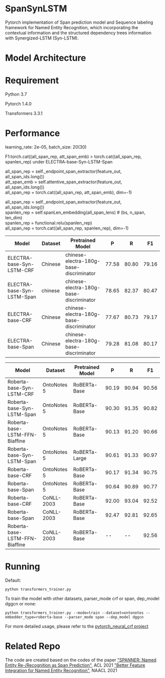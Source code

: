 # SpanSynLSTM
Pytorch implementation of Span prediction model and Sequence labeling framework for Named Entity Recognition, which incorporating the contextual information and the structured dependency trees information with Synergized-LSTM (Syn-LSTM).

# Model Architecture

# Requirement
Python 3.7

Pytorch 1.4.0

Transformers 3.3.1

# Performance
learning_rate: 2e-05, batch_size: 20(30)

F1:torch.cat((all_span_rep, att_span_emb) > torch.cat((all_span_rep, spanlen_rep) under ELECTRA-base-Syn-LSTM-Span

all_span_rep = self._endpoint_span_extractor(feature_out, all_span_ids.long())  
att_span_emb = self.attentive_span_extractor(feature_out, all_span_ids.long())  
all_span_rep = torch.cat((all_span_rep, att_span_emb), dim=-1)  

all_span_rep = self._endpoint_span_extractor(feature_out, all_span_ids.long())  
spanlen_rep = self.spanLen_embedding(all_span_lens)  # (bs, n_span, len_dim)  
spanlen_rep = functional.relu(spanlen_rep)  
all_span_rep = torch.cat((all_span_rep, spanlen_rep), dim=-1)

| Model  | Dataset | Pretrained Model |P | R | F1 |
| ------------- | ------------- |-------------|------------- |------------- |------------- |
| ELECTRA-base-Syn-LSTM-CRF  | Chinese  | chinese-electra-180g-base-discriminator |77.58  |80.80  |79.16  |
| ELECTRA-base-Syn-LSTM-Span | chinese  | chinese-electra-180g-base-discriminator |78.65  |82.37  | 80.47 |
| ELECTRA-base-CRF  | Chinese  |chinese-electra-180g-base-discriminator |77.67 |80.73  |79.17  |
| ELECTRA-base-Span  | Chinese  |chinese-electra-180g-base-discriminator |79.28 |81.08  |80.17 |

| Model  | Dataset |  Pretrained Model |P | R | F1 |
| ------------- | --------------|--------------|--------------|--------------|------------- |
| Roberta-base-Syn-LSTM-CRF  | OntoNotes 5  |RoBERTa-Base|  90.19  | 90.94  | 90.56  |
| Roberta-base-Syn-LSTM-Span | OntoNotes 5  |RoBERTa-Base|  90.30  | 91.35  | 90.82  |
| Roberta-base-LSTM-FFN-Biaffine  | OntoNotes 5  | RoBERTa-Base|90.13 | 91.20 | 90.66 |
| Roberta-base-Syn-LSTM-Span | OntoNotes 5  |RoBERTa-Large|  90.61  | 91.33  | 90.97  |
| Roberta-base-CRF  | OntoNotes 5  |RoBERTa-Base|  90.17  | 91.34  | 90.75  |
| Roberta-base-Span | OntoNotes 5  |RoBERTa-Base|  90.64  | 90.89  | 90.77  |
| Roberta-base-CRF  | CoNLL-2003  |RoBERTa-Base|92.00 | 93.04  | 92.52  |
| Roberta-base-Span  | CoNLL-2003  | RoBERTa-Base|92.47 | 92.81 | 92.65 |
| Roberta-base-LSTM-FFN-Biaffine  | CoNLL-2003  | RoBERTa-Base|-- | -- | 92.56 |

# Running
Default:

    python transformers_trainer.py
    
To train the model with other datasets, parser_mode crf or span, dep_model dggcn or none:

    python transformers_trainer.py --mode=train --dataset=ontonotes --embedder_type=roberta-base --parser_mode span --dep_model dggcn

For more detailed usage, please refer to the [pytorch_neural_crf project](https://github.com/allanj/pytorch_neural_crf)

# Related Repo
The code are created based on the codes of the paper ["SPANNER: Named Entity Re-/Recognition as Span Prediction"](https://github.com/neulab/spanner), ACL 2021
["Better Feature Integration for Named Entity Recognition"](https://github.com/xuuuluuu/SynLSTM-for-NER?tab=readme-ov-file#related-repo), NAACL 2021

